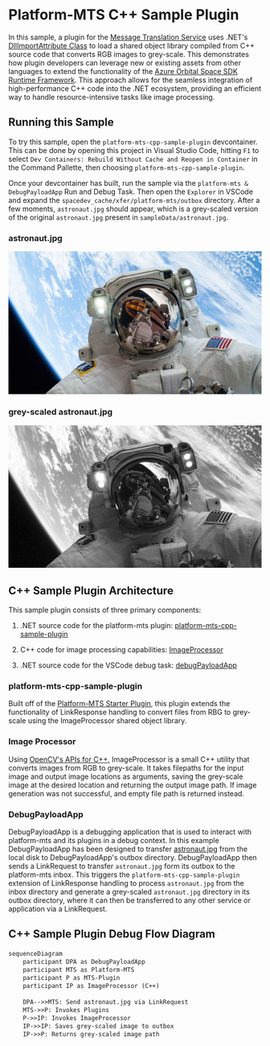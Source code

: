 # Platform-MTS C++ Sample Plugin

In this sample, a plugin for the [Message Translation Service](../../../../../docs/architecture/runtime-framework/platform-services/message-translation-service.md) uses .NET's [DllImportAttribute Class](https://learn.microsoft.com/en-us/dotnet/api/system.runtime.interopservices.dllimportattribute?view=net-8.0) to load a shared object library compiled from C++ source code that converts RGB images to grey-scale. This demonstrates how plugin developers can leverage new or existing assets from other languages to extend the functionality of the [Azure Orbital Space SDK Runtime Framework](../../../../../docs/architecture/runtime-framework/runtime-framework.md). This approach allows for the seamless integration of high-performance C++ code into the .NET ecosystem, providing an efficient way to handle resource-intensive tasks like image processing.

## Running this Sample

To try this sample, open the `platform-mts-cpp-sample-plugin` devcontainer. This can be done by opening this project in Visual Studio Code, hitting `F1` to select `Dev Containers: Rebuild Without Cache and Reopen in Container` in the Command Pallette, then choosing `platform-mts-cpp-sample-plugin`.

Once your devcontainer has built, run the sample via the `platform-mts & DebugPayloadApp` Run and Debug Task. Then open the `Explorer` in VSCode and expand the `spacedev_cache/xfer/platform-mts/outbox` directory. After a few moments, `astronaut.jpg` should appear, which is a grey-scaled version of the original `astronaut.jpg` present in `sampleData/astronaut.jpg`.

### astronaut.jpg

![The original RGB version of astronaut.jpg](./sampleData/astronaut.jpg)

### grey-scaled astronaut.jpg

![astronaut.jpg after grey-scale conversion via ImageProcessor](./sampleData/equalized_greyscale_astronaut.jpg)

## C++ Sample Plugin Architecture

This sample plugin consists of three primary components:

1. .NET source code for the platform-mts plugin: [platform-mts-cpp-sample-plugin](./src/plugin.cs)

1. C++ code for image processing capabilities: [ImageProcessor](./src/ImageProcessor/ImageProcessor.cpp)

1. .NET source code for the VSCode debug task: [debugPayloadApp](./debugPayloadApp/Program.cs)

### platform-mts-cpp-sample-plugin

Built off of the [Platform-MTS Starter Plugin](../starter-plugin/README.md), this plugin extends the functionality of LinkResponse handling to convert files from RBG to grey-scale using the ImageProcessor shared object library.

### Image Processor

Using [OpenCV's APIs for C++](https://www.opencv-srf.com/2017/11/opencv-cpp-api.html), ImageProcessor is a small C++ utility that converts images from RGB to grey-scale. It takes filepaths for the input image and output image locations as arguments, saving the grey-scale image at the desired location and returning the output image path. If image generation was not successful, and empty file path is returned instead.

### DebugPayloadApp

DebugPayloadApp is a debugging application that is used to interact with platform-mts and its plugins in a debug context. In this example DebugPayloadApp has been designed to transfer [astronaut.jpg](./sampleData/astronaut.jpg) from the local disk to DebugPayloadApp's outbox directory. DebugPayloadApp then sends a LinkRequest to transfer `astronaut.jpg` form its outbox to the platform-mts inbox. This triggers the `platform-mts-cpp-sample-plugin` extension of LinkResponse handling to process `astronaut.jpg` from the inbox directory and generate a grey-scaled `astronaut.jpg` directory in its outbox directory, where it can then be transferred to any other service or application via a LinkRequest.

## C++ Sample Plugin Debug Flow Diagram

```mermaid
sequenceDiagram
    participant DPA as DebugPayloadApp
    participant MTS as Platform-MTS
    participant P as MTS-Plugin
    participant IP as ImageProcessor (C++)

    DPA-->>MTS: Send astronaut.jpg via LinkRequest
    MTS->>P: Invokes Plugins
    P->>IP: Invokes ImageProcessor
    IP->>IP: Saves grey-scaled image to outbox
    IP->>P: Returns grey-scaled image path
```